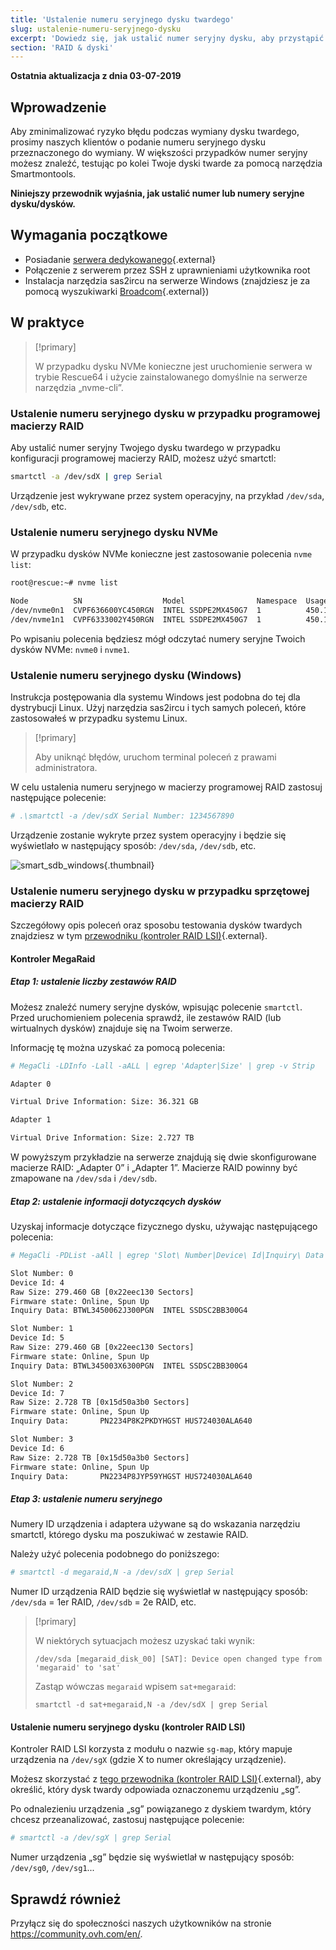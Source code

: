 ```yaml
---
title: 'Ustalenie numeru seryjnego dysku twardego'
slug: ustalenie-numeru-seryjnego-dysku
excerpt: 'Dowiedz się, jak ustalić numer seryjny dysku, aby przystąpić do jego wymiany'
section: 'RAID & dyski'
---
```


**Ostatnia aktualizacja z dnia 03-07-2019**

## Wprowadzenie

Aby zminimalizować ryzyko błędu podczas wymiany dysku twardego, prosimy naszych klientów o podanie numeru seryjnego dysku przeznaczonego do wymiany. W większości przypadków numer seryjny możesz znaleźć, testując po kolei Twoje dyski twarde za pomocą narzędzia Smartmontools.

**Niniejszy przewodnik wyjaśnia, jak ustalić numer lub numery seryjne dysku/dysków.**

## Wymagania początkowe

- Posiadanie [serwera dedykowanego](https://www.ovh.pl/serwery_dedykowane/){.external}
- Połączenie z serwerem przez SSH z uprawnieniami użytkownika root
- Instalacja narzędzia sas2ircu na serwerze Windows (znajdziesz je za pomocą wyszukiwarki [Broadcom](https://www.broadcom.com/support/download-search/?dk=sas2ircu){.external})

## W praktyce

> [!primary]
>
> W przypadku dysku NVMe konieczne jest uruchomienie serwera w trybie Rescue64 i użycie zainstalowanego domyślnie na serwerze narzędzia „nvme-cli”.
> 

### Ustalenie numeru seryjnego dysku w przypadku programowej macierzy RAID

Aby ustalić numer seryjny Twojego dysku twardego w przypadku konfiguracji programowej macierzy RAID, możesz użyć smartctl:

```sh
smartctl -a /dev/sdX | grep Serial
```

Urządzenie jest wykrywane przez system operacyjny, na przykład `/dev/sda`, `/dev/sdb`, etc. 

### Ustalenie numeru seryjnego dysku NVMe

W przypadku dysków NVMe konieczne jest zastosowanie polecenia `nvme list`:

```sh
root@rescue:~# nvme list

Node          SN                  Model                Namespace  Usage                      Format   FW Rev
/dev/nvme0n1  CVPF636600YC450RGN  INTEL SSDPE2MX450G7  1          450.10 GB / 450.10 GB 512  B + 0 B  MDV10253
/dev/nvme1n1  CVPF6333002Y450RGN  INTEL SSDPE2MX450G7  1          450.10 GB / 450.10 GB 512  B + 0 B  MDV10253
```

Po wpisaniu polecenia będziesz mógł odczytać numery seryjne Twoich dysków NVMe: `nvme0` i `nvme1`.

### Ustalenie numeru seryjnego dysku (Windows)

Instrukcja postępowania dla systemu Windows jest podobna do tej dla dystrybucji Linux. Użyj narzędzia sas2ircu i tych samych poleceń, które zastosowałeś w przypadku systemu Linux.

> [!primary]
>
> Aby uniknąć błędów, uruchom terminal poleceń z prawami administratora.
> 

W celu ustalenia numeru seryjnego w macierzy programowej RAID zastosuj następujące polecenie:

```sh
# .\smartctl -a /dev/sdX Serial Number: 1234567890
```

Urządzenie zostanie wykryte przez system operacyjny i będzie się wyświetlało w następujący sposób: `/dev/sda`, `/dev/sdb`, etc.

![smart_sdb_windows](images/smart_sdb_windows.png){.thumbnail}


### Ustalenie numeru seryjnego dysku w przypadku sprzętowej macierzy RAID

Szczegółowy opis poleceń oraz sposobu testowania dysków twardych znajdziesz w tym [przewodniku (kontroler RAID LSI)](https://docs.ovh.com/gb/en/dedicated/raid-hard/){.external}.


#### Kontroler MegaRaid

##### Etap 1: ustalenie liczby zestawów RAID

Możesz znaleźć numery seryjne dysków, wpisując polecenie `smartctl`. Przed uruchomieniem polecenia sprawdź, ile zestawów RAID (lub wirtualnych dysków) znajduje się na Twoim serwerze.

Informację tę można uzyskać za pomocą polecenia:

```sh
# MegaCli -LDInfo -Lall -aALL | egrep 'Adapter|Size' | grep -v Strip

Adapter 0

Virtual Drive Information: Size: 36.321 GB

Adapter 1

Virtual Drive Information: Size: 2.727 TB
```

W powyższym przykładzie na serwerze znajdują się dwie skonfigurowane macierze RAID: „Adapter 0” i „Adapter 1”. Macierze RAID powinny być zmapowane na `/dev/sda` i `/dev/sdb`.


##### Etap 2: ustalenie informacji dotyczących dysków

Uzyskaj informacje dotyczące fizycznego dysku, używając następującego polecenia:

```sh
# MegaCli -PDList -aAll | egrep 'Slot\ Number|Device\ Id|Inquiry\ Data|Raw|Firmware\ state' | sed 's/Slot/\nSlot/g'

Slot Number: 0
Device Id: 4
Raw Size: 279.460 GB [0x22eec130 Sectors]
Firmware state: Online, Spun Up
Inquiry Data: BTWL3450062J300PGN  INTEL SSDSC2BB300G4                     D2010355

Slot Number: 1
Device Id: 5
Raw Size: 279.460 GB [0x22eec130 Sectors] 
Firmware state: Online, Spun Up 
Inquiry Data: BTWL345003X6300PGN  INTEL SSDSC2BB300G4                     D2010355

Slot Number: 2
Device Id: 7
Raw Size: 2.728 TB [0x15d50a3b0 Sectors] 
Firmware state: Online, Spun Up 
Inquiry Data:       PN2234P8K2PKDYHGST HUS724030ALA640                    MF8OAA70

Slot Number: 3 
Device Id: 6 
Raw Size: 2.728 TB [0x15d50a3b0 Sectors] 
Firmware state: Online, Spun Up 
Inquiry Data:       PN2234P8JYP59YHGST HUS724030ALA640                    MF8OAA70
```

##### Etap 3: ustalenie numeru seryjnego 

Numery ID urządzenia i adaptera używane są do wskazania narzędziu smartctl, którego dysku ma poszukiwać w zestawie RAID.

Należy użyć polecenia podobnego do poniższego:

```sh
# smartctl -d megaraid,N -a /dev/sdX | grep Serial
```

Numer ID urządzenia RAID będzie się wyświetlał w następujący sposób: `/dev/sda` = 1er RAID, `/dev/sdb` = 2e RAID, etc.


> [!primary]
>
> W niektórych sytuacjach możesz uzyskać taki wynik:
> 
> ```
> /dev/sda [megaraid_disk_00] [SAT]: Device open changed type from 'megaraid' to 'sat'
> ```
> 
> Zastąp wówczas `megaraid` wpisem `sat+megaraid`:
>
> ```
> smartctl -d sat+megaraid,N -a /dev/sdX | grep Serial
> ```
>

#### Ustalenie numeru seryjnego dysku (kontroler RAID LSI)

Kontroler RAID LSI korzysta z modułu o nazwie `sg-map`, który mapuje urządzenia na `/dev/sgX` (gdzie X to numer określający urządzenie).

Możesz skorzystać z [tego przewodnika (kontroler RAID LSI)](https://docs.ovh.com/gb/en/dedicated/raid-hard/){.external}, aby określić, który dysk twardy odpowiada oznaczonemu urządzeniu „sg”.

Po odnalezieniu urządzenia „sg” powiązanego z dyskiem twardym, który chcesz przeanalizować, zastosuj następujące polecenie:

```sh
# smartctl -a /dev/sgX | grep Serial
```

Numer urządzenia „sg” będzie się wyświetlał w następujący sposób: `/dev/sg0`, `/dev/sg1`...



## Sprawdź również

Przyłącz się do społeczności naszych użytkowników na stronie <https://community.ovh.com/en/>.